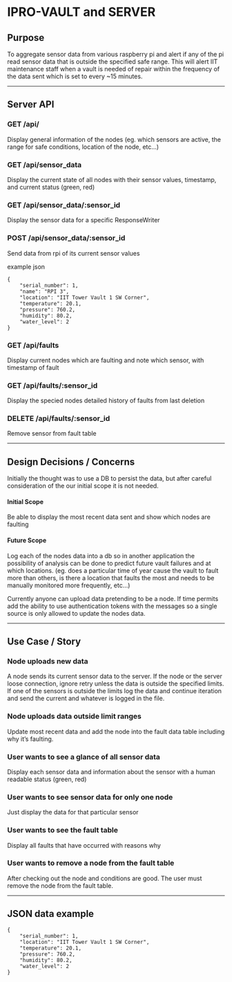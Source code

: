 # IPRO-VAULT and SERVER

## Purpose
To aggregate sensor data from various raspberry pi and alert if any of the pi read sensor data that is outside the specified safe range. This will alert IIT maintenance staff when a vault is needed of repair within the frequency of the data sent which is set to every ~15 minutes.

------

## Server API

### GET /api/
Display general information of the nodes (eg. which sensors are active, the range for safe conditions, location of the node, etc…)

### GET /api/sensor_data
Display the current state of all nodes with their sensor values, timestamp, and current status (green, red)

### GET /api/sensor_data/:sensor_id
Display the sensor data for a specific ResponseWriter

### POST /api/sensor_data/:sensor_id
Send data from rpi of its current sensor values

example json
```
{     
    "serial_number": 1,
    "name": "RPI 3",
    "location": "IIT Tower Vault 1 SW Corner",
    "temperature": 20.1,
    "pressure": 760.2,
    "humidity": 80.2,
    "water_level": 2
}
```

### GET /api/faults
Display current nodes which are faulting and note which sensor, with timestamp of fault

### GET /api/faults/:sensor_id
Display the specied nodes detailed history of faults from last deletion

### DELETE /api/faults/:sensor_id
Remove sensor from fault table

------

## Design Decisions / Concerns

Initially the thought was to use a DB to persist the data, but after careful consideration of the our initial scope it is not needed.

#### Initial Scope
Be able to display the most recent data sent and show which nodes are faulting

#### Future Scope
Log each of the nodes data into a db so in another application the possibility of analysis can be done to predict future vault failures and at which locations. (eg. does a particular time of year cause the vault to fault more than others, is there a location that faults the most and needs to be manually monitored more frequently, etc…)

Currently anyone can upload data pretending to be a node. If time permits add the ability to use authentication tokens with the messages so a single source is only allowed to update the  nodes data.


------

## Use Case / Story

### Node uploads new data

A node sends its current sensor data to the server. If the node or the server loose connection, ignore retry unless the data is outside the specified limits. If one of the sensors is outside the limits log the data and continue iteration and send the current and whatever is logged in the file.

### Node uploads data outside limit ranges

Update most recent data and add the node into the fault data table including why it’s faulting.

### User wants to see a glance of all sensor data

Display each sensor data and information about the sensor with a human readable status (green, red)

### User wants to see sensor data for only one node

Just display the data for that particular sensor

### User wants to see the fault table

Display all faults that have occurred with reasons why

### User wants to remove a node from the fault table

After checking out the node and conditions are good. The user must remove the node from the fault table.

-----

## JSON data example

```
{
    "serial_number": 1,
    "location": "IIT Tower Vault 1 SW Corner",
    "temperature": 20.1,
    "pressure": 760.2,
    "humidity": 80.2,
    "water_level": 2
}

```
